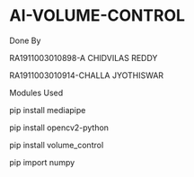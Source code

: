 # AI-VOLUME-CONTROL



Done By

RA1911003010898-A CHIDVILAS REDDY

RA1911003010914-CHALLA JYOTHISWAR

Modules Used

pip install mediapipe

pip install opencv2-python

pip install volume_control

pip import  numpy
